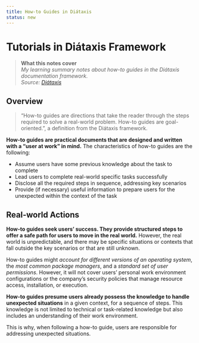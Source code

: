 ```yaml
---
title: How-to Guides in Diátaxis  
status: new 
---   
```


# Tutorials in Diátaxis Framework    

> **What this notes cover**  
> _My learning summary notes about how-to guides in the Diátaxis documentation framework._  
> _Source: [Diátaxis](https://diataxis.fr/)_
 
## Overview  
  
>“How-to guides are directions that take the reader through the steps required to solve a real-world problem. How-to guides are goal-oriented.”, a definition from the Diátaxis framework.

**How-to guides are practical documents that are designed and written with a “user at work” in mind.** The characteristics of how-to guides are the following:
  
* Assume users have some previous knowledge about the task to complete   
* Lead users to complete real-world specific tasks successfully   
* Disclose all the required steps in sequence, addressing key scenarios   
* Provide (if necessary) useful information to prepare users for the unexpected within the context of the task  


## Real-world Actions  

**How-to guides seek users’ success. They provide structured steps to offer a safe path for users to move in the real world.** However, the real world is unpredictable, and there may be specific situations or contexts that fall outside the key scenarios or that are still unknown. 

How-to guides might *account for different versions of an operating system*, the *most common package managers*, and a *standard set of user permissions*. However, it will not cover users’ personal work environment configurations or the company’s security policies that manage resource access, installation, or execution. 

**How-to guides presume users already possess the knowledge to handle unexpected situations** in a given context, for a sequence of steps. This knowledge is not limited to technical or task-related knowledge but also includes an understanding of their work environment. 

This is why, when following a how-to guide, users are responsible for addressing unexpected situations. 
